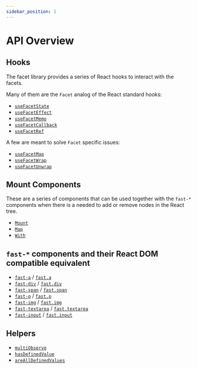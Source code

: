 ```yaml
---
sidebar_position: 1
---
```


# API Overview

## Hooks

The facet library provides a series of React hooks to interact with the facets.

Many of them are the `Facet` analog of the React standard hooks:

- [`useFacetState`](hooks#usefacetstate)
- [`useFacetEffect`](hooks#usefaceteffect)
- [`useFacetMemo`](hooks#usefacetmemo)
- [`useFacetCallback`](hooks#usefacetcallback)
- [`useFacetRef`](hooks#usefacetref)

A few are meant to solve `Facet` specific issues:

- [`useFacetMap`](hooks#usefacetmap)
- [`useFacetWrap`](hooks#usefacetwrap)
- [`useFacetUnwrap`](hooks#usefacetunwrap)

## Mount Components

These are a series of components that can be used together with the `fast-*` components when there is a needed to add or remove nodes in the React tree.

- [`Mount`](mount-components#mount)
- [`Map`](mount-components#map)
- [`With`](mount-components#with)

## `fast-*` components and their React DOM compatible equivalent

- [`fast-a`](fast-components) / [`fast.a`](dom-components)
- [`fast-div`](fast-components) / [`fast.div`](dom-components)
- [`fast-span`](fast-components) / [`fast.span`](dom-components)
- [`fast-p`](fast-components) / [`fast.p`](dom-components)
- [`fast-img`](fast-components) / [`fast.img`](dom-components)
- [`fast-textarea`](fast-components) / [`fast.textarea`](dom-components)
- [`fast-input`](fast-components) / [`fast.input`](dom-components)


## Helpers

- [`multiObserve`](helpers#multiObserve)
- [`hasDefinedValue`](helpers#hasDefinedValue)
- [`areAllDefinedValues`](helpers#areAllDefinedValues)
